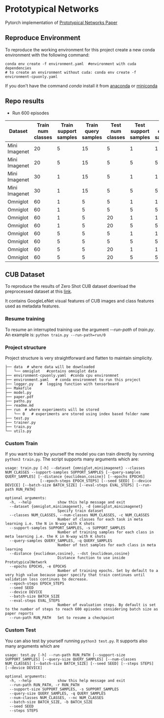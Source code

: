 # Prototypical Networks
Pytorch implementation of [Prototypical Networks Paper](https://arxiv.org/abs/1703.05175)
## Reproduce Environment

To reproduce the working environment for this project 
create a new conda environment with the following command:

    conda env create -f environment.yaml  #environment with cuda dependencies
    # to create an environment without cuda: conda env create -f environment-cpuonly.yaml

If you don't have the command _conda_ install it  from
[anaconda](https://www.anaconda.com/) or [miniconda](https://conda.io/miniconda.html)

## Repo results

- Run 600 episodes


| Dataset       | Train num classes | Train support samples | Train query samples | Test num classes | Test support samples | Test query samples | Test accuracy | Test loss |
|---------------|-------------------|-----------------------|---------------------|------------------|----------------------|--------------------|---------------|-----------|
| Mini Imagenet | 20                | 5                     | 15                  | 5                | 1                    | 1                  | 41.36%        | 41.76     |
| Mini Imagenet | 20                | 5                     | 15                  | 5                | 5                    | 5                  | 64.92%        | 14.64     |
| Mini Imagenet | 30                | 1                     | 15                  | 5                | 1                    | 1                  | 45.02%        | 21.26     |
| Mini Imagenet | 30                | 1                     | 15                  | 5                | 5                    | 5                  | 60.55%        | 17.75     |
| Omniglot      | 60                | 1                     | 5                   | 5                | 1                    | 1                  | 98.73%        | 0.81      |
| Omniglot      | 60                | 1                     | 5                   | 5                | 5                    | 5                  | 99.67%        | 0.22      |
| Omniglot      | 60                | 1                     | 5                   | 20               | 1                    | 1                  | 95.74%        | 2.65      |
| Omniglot      | 60                | 1                     | 5                   | 20               | 5                    | 5                  | 99.01%        | 0.61      |
| Omniglot      | 60                | 5                     | 5                   | 5                | 1                    | 1                  | 97.79%        | 1.77      |
| Omniglot      | 60                | 5                     | 5                   | 5                | 5                    | 5                  | 99.65%        | 0.28      |
| Omniglot      | 60                | 5                     | 5                   | 20               | 1                    | 1                  | 93.55%        | 5.15      |
| Omniglot      | 60                | 5                     | 5                   | 20               | 5                    | 5                  | 98.84%        | 0.79      |

## CUB Dataset

To reproduce the results of Zero Shot CUB dataset download the preprocessed dataset
at this [link](https://mega.nz/file/iDpXCCaL#j5AI-LKKJqgygjIsWtBN1Ow_-yDs1f36Ki8PHtesgB0).

It contains GoogleLeNet visual features of CUB images and class features 
used as metadata features.


### Resume training

To resume an interrupted training use the argument _--run-path_ of _train.py_. 
An example is: `python train.py --run-path=run/0`

### Project structure

Project structure is very straightforward and flatten to maintain simplicity.

    ├── data  # where data will be downloaded
    │   └── omniglot   #contains omniglot data
    ├── environment-cpuonly.yaml  #conda cpu environmnet
    ├── environment.yaml   # conda environmnet to run this project
    ├── logger.py   #  logging function with tensorboard
    ├── Makefile   
    ├── model.py
    ├── paper.pdf
    ├── paths.py
    ├── readme.md
    ├── run  # where experiments will be stored 
    │   └── 0   # experiments are stored using index based folder name
    ├── test.py
    ├── trainer.py
    ├── train.py
    └── utils.py


### Custom Train 
If you want to train by yourself the model you can train directly by running `python3 train.py`.
The script supports many arguments which are:
    
    usage: train.py [-h] --dataset {omniglot,miniimagenet} --classes NUM_CLASSES --support-samples SUPPORT_SAMPLES [--query-samples QUERY_SAMPLES] [--distance {euclidean,cosine}] [--epochs EPOCHS]
                    [--epoch-steps EPOCH_STEPS] [--seed SEED] [--device DEVICE] [--batch-size BATCH_SIZE] [--eval-steps EVAL_STEPS] [--run-path RUN_PATH]
    
    optional arguments:
      -h, --help            show this help message and exit
      --dataset {omniglot,miniimagenet}, -d {omniglot,miniimagenet}
                            Specify train dataset
      --classes NUM_CLASSES, --num-classes NUM_CLASSES, -c NUM_CLASSES
                            Number of classes for each task in meta learning i.e. the N in N-way with K shots
      --support-samples SUPPORT_SAMPLES, -s SUPPORT_SAMPLES
                            Number of training samples for each class in meta learning i.e. the K in N-way with K shots
      --query-samples QUERY_SAMPLES, -q QUERY_SAMPLES
                            Number of test samples for each class in meta learning
      --distance {euclidean,cosine}, --dst {euclidean,cosine}
                            Distance function to use inside PrototypicalNetwork
      --epochs EPOCHS, -e EPOCHS
                            Number of training epochs. Set by default to a very high value because paper specify that train continues until validation loss continues to decrease.
      --epoch-steps EPOCH_STEPS
      --seed SEED
      --device DEVICE
      --batch-size BATCH_SIZE
      --eval-steps EVAL_STEPS
                            Number of evaluation steps. By default is set to the number of steps to reach 600 episodes considering batch size as paper reports
      --run-path RUN_PATH   Set to resume a checkpoint

### Custom Test

You can also test by yourself running `python3 test.py`. It supports also many arguments which are

    usage: test.py [-h] --run-path RUN_PATH [--support-size SUPPORT_SAMPLES] [--query-size QUERY_SAMPLES] [--num-classes NUM_CLASSES] [--batch-size BATCH_SIZE] [--seed SEED] [--steps STEPS] [--device DEVICE]
    
    optional arguments:
      -h, --help            show this help message and exit
      --run-path RUN_PATH, -r RUN_PATH
      --support-size SUPPORT_SAMPLES, -s SUPPORT_SAMPLES
      --query-size QUERY_SAMPLES, -q QUERY_SAMPLES
      --num-classes NUM_CLASSES, --nc NUM_CLASSES
      --batch-size BATCH_SIZE, -b BATCH_SIZE
      --seed SEED
      --steps STEPS
     

